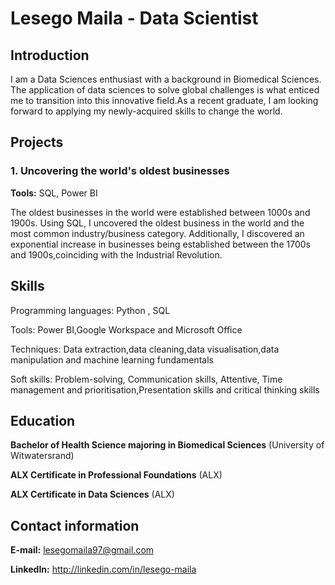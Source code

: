 # Lesego Maila - Data Scientist

## Introduction

I am a Data Sciences enthusiast with a background in Biomedical Sciences. The application of data sciences to solve global challenges is what enticed me to transition into this innovative field.As a recent graduate, I am looking forward to applying my newly-acquired skills to change the world. 

## Projects

### 1. Uncovering the world's oldest businesses
 

**Tools:** SQL, Power BI

The oldest businesses in the world were established between 1000s and 1900s. Using SQL, I uncovered the oldest business in the world and the most common industry/business category. Additionally, I discovered an exponential increase in businesses being established between the 1700s and 1900s,coinciding with the Industrial Revolution.

## Skills
Programming languages: Python , SQL

Tools: Power BI,Google Workspace and Microsoft Office

Techniques:
Data extraction,data cleaning,data visualisation,data manipulation and machine learning fundamentals

Soft skills:
Problem-solving, Communication skills, Attentive, Time management and prioritisation,Presentation skills and critical thinking skills


## Education

**Bachelor of Health Science majoring in Biomedical Sciences** (University of Witwatersrand)

**ALX Certificate in Professional Foundations**  (ALX)

**ALX Certificate in Data Sciences** (ALX)

## Contact information

**E-mail:** lesegomaila97@gmail.com

**LinkedIn:** http://linkedin.com/in/lesego-maila 









